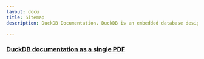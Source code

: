```yaml
---
layout: docu  
title: Sitemap  
description: DuckDB Documentation. DuckDB is an embedded database designed to execute analytical SQL queries fast while embedded in another process. 

---
```


### [DuckDB documentation as a single PDF](duckdb-docs.pdf)

<div id="docusitemaphere"></div>
